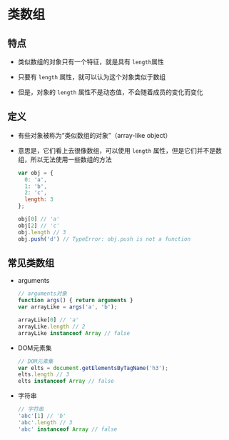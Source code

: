 # 类数组

## 特点

+ 类似数组的对象只有一个特征，就是具有 `length`属性

+ 只要有 `length` 属性，就可以认为这个对象类似于数组

+ 但是，对象的 `length` 属性不是动态值，不会随着成员的变化而变化

## 定义

+ 有些对象被称为“类似数组的对象”（array-like object）

+ 意思是，它们看上去很像数组，可以使用 `length` 属性，但是它们并不是数组，所以无法使用一些数组的方法

  ```js
  var obj = {
    0: 'a',
    1: 'b',
    2: 'c',
    length: 3
  };

  obj[0] // 'a'
  obj[2] // 'c'
  obj.length // 3
  obj.push('d') // TypeError: obj.push is not a function
  ```

## 常见类数组

+ arguments

  ```js
  // arguments对象
  function args() { return arguments }
  var arrayLike = args('a', 'b');

  arrayLike[0] // 'a'
  arrayLike.length // 2
  arrayLike instanceof Array // false
  ```

+ DOM元素集

  ```js
  // DOM元素集
  var elts = document.getElementsByTagName('h3');
  elts.length // 3
  elts instanceof Array // false
  ```

+ 字符串

  ```js
  // 字符串
  'abc'[1] // 'b'
  'abc'.length // 3
  'abc' instanceof Array // false
  ```
